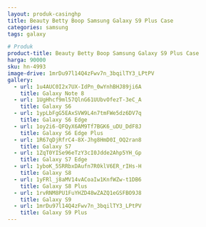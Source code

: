 ```yaml
---
layout: produk-casinghp
title: Beauty Betty Boop Samsung Galaxy S9 Plus Case
categories: samsung
tags: galaxy

# Produk
product-title: Beauty Betty Boop Samsung Galaxy S9 Plus Case
harga: 90000
sku: hn-4993
image-drive: 1mrDu97l14Q4zFwv7n_3bqilTY3_LPtPV
gallery:
  - url: 1u4AUC0I2x7UX-IdPn_0wYnhBHJ89ji6A
    title: Galaxy Note 8
  - url: 1UgHhcf9ml57QlnG61UUbvOfezT-3eC_A
    title: Galaxy S6
  - url: 1ypLbFgG5EAxSVW9L4n7tmFWe5dz6DV7q
    title: Galaxy S6 Edge
  - url: 1oy2i6-QFQyX6AM9Tf7BGK6_uDU_DdF8J
    title: Galaxy S6 Edge Plus
  - url: 1R67qDjRfrC4-8X-Jhg8HmD0I_OQ2ran8
    title: Galaxy S7
  - url: 1ZqT0YISe96eTzY3cI0Jdde2Ahp5YH_Gp
    title: Galaxy S7 Edge
  - url: 1yboK_5SRRbxDAufn7R0klV6ER_rIHs-H
    title: Galaxy S8
  - url: 1yFRl_j8aMV14vACoaIw1KnfWZw-t1DB6
    title: Galaxy S8 Plus
  - url: 1rvRNM8PU1FuYHZD48wZAZQ1eGSFBO9J8
    title: Galaxy S9
  - url: 1mrDu97l14Q4zFwv7n_3bqilTY3_LPtPV
    title: Galaxy S9 Plus
---
```

